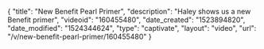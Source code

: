 {
    "title": "New Benefit Pearl Primer",
    "description": "Haley shows us a new Benefit primer",
    "videoid": "160455480",
    "date_created": "1523894820",
    "date_modified": "1524344624",
    "type": "captivate",
    "layout": "video",
    "url": "\/v\/new-benefit-pearl-primer\/160455480"
}